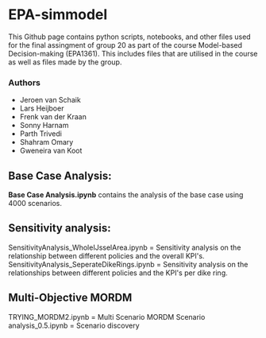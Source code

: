 # EPA-simmodel

This Github page contains python scripts, notebooks, and other files used for the final assingment of group 20 as part of the course Model-based Decision-making (EPA1361). This includes files that are utilised in the course as well as files made by the group.

### Authors
- Jeroen van Schaik
- Lars Heijboer
- Frenk van der Kraan
- Sonny Harnam
- Parth Trivedi
- Shahram Omary
- Gweneira van Koot

## Base Case Analysis:
**Base Case Analysis.ipynb** contains the analysis of the base case using 4000 scenarios. 

## Sensitivity analysis:
SensitivityAnalysis_WholeIJsselArea.ipynb = Sensitivity analysis on the relationship between different policies and the overall KPI's.
SensitivityAnalysis_SeperateDikeRings.ipynb = Sensitivity analysis on the relationships between different policies and the KPI's per dike ring. 

## Multi-Objective MORDM
TRYING_MORDM2.ipynb = Multi Scenario MORDM
Scenario analysis_0.5.ipynb = Scenario discovery

